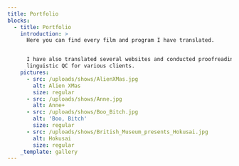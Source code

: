 ```yaml
---
title: Portfolio
blocks:
  - title: Portfolio
    introduction: >
      Here you can find every film and program I have translated.


      I have also translated several websites and conducted proofreading and
      linguistic QC for various clients.
    pictures:
      - src: /uploads/shows/AlienXMas.jpg
        alt: Alien XMas
        size: regular
      - src: /uploads/shows/Anne.jpg
        alt: Anne+
      - src: /uploads/shows/Boo_Bitch.jpg
        alt: 'Boo, Bitch'
        size: regular
      - src: /uploads/shows/British_Museum_presents_Hokusai.jpg
        alt: Hokusai
        size: regular
    _template: gallery
---
```


